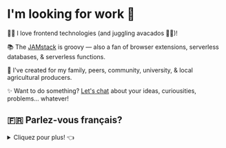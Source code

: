 <h1>I'm looking for work 👋</h1>

👨‍💻 I love frontend technologies (and juggling avacados 🤹‍♂️)!

📚 The [JAMstack](https://jamstack.org/) is groovy — also a fan of browser extensions, serverless databases, & serverless functions.

🤝 I've created for my family, peers, community, university, & local agricultural producers.

✨ Want to do something? <a href="https://twitter.com/JamesTedesco802">Let's chat</a> about your ideas, curiousities, problems... whatever!

<h2>🇫🇷 Parlez-vous français?</h2>
<details>
  <summary>Cliquez pour plus! 👈</summary>

<h3>Je cherche un emploi —   <a href="mailto: dev@jamestedesco.me?subject=Parlons de la programmation!">contactez-moi!</a></h3>

👨‍💻 J'ai familiarité avec HTML, CSS, Javascript, et plusieurs choses de la JAMstack (Javascript, APIs, & Markdown). Actuellement, je déploie mes sites de SSG avec le framework d'Eleventy sur Netlify. J'aime bien developer les applications pour une bonne expérience de l'utilisateur. 

📚J'adore apprendre, et mon dossier le montre. J'ai la capacité de surmonter les obstacles et résoudre les problèmes.

🗺 Je suis arrivé des États-Unis à Caen, en Normandie en janvier, parce que j'avais le désir d'apprendre et améliorer mon français. Pour le moment, j'ai un niveau de français B1, alors je pense que c'est un niveau suffisant pour les fonctions basique, mais j'aimerais — bien sûr — apprendre beaucoup plus. La vie en france? Je l'adore!
</details>
